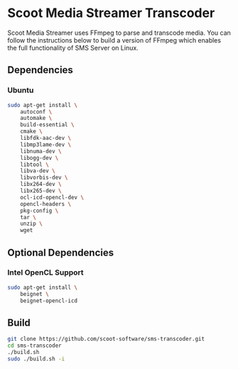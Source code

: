# Scoot Media Streamer Transcoder
Scoot Media Streamer uses FFmpeg to parse and transcode media. You can follow the instructions below to build a version of FFmpeg which enables the full functionality of SMS Server on Linux.

## Dependencies
### Ubuntu
``` bash
sudo apt-get install \
    autoconf \
    automake \
    build-essential \
    cmake \
    libfdk-aac-dev \
    libmp3lame-dev \
    libnuma-dev \
    libogg-dev \
    libtool \
    libva-dev \
    libvorbis-dev \
    libx264-dev \
    libx265-dev \
    ocl-icd-opencl-dev \
    opencl-headers \
    pkg-config \
    tar \
    unzip \
    wget
```

## Optional Dependencies
### Intel OpenCL Support
``` bash
sudo apt-get install \
    beignet \
    beignet-opencl-icd
```

## Build
``` bash
git clone https://github.com/scoot-software/sms-transcoder.git
cd sms-transcoder
./build.sh
sudo ./build.sh -i
```


